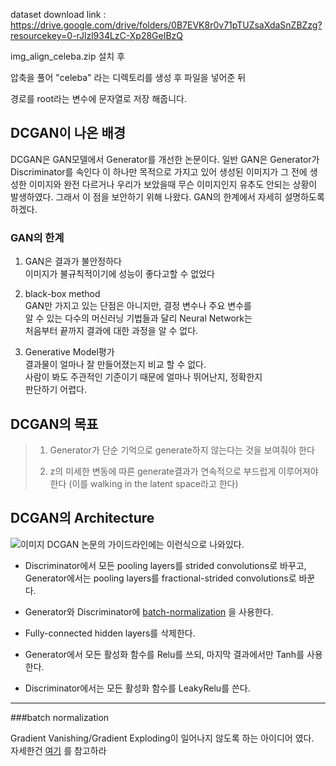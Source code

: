 dataset download link : 
<https://drive.google.com/drive/folders/0B7EVK8r0v71pTUZsaXdaSnZBZzg?resourcekey=0-rJlzl934LzC-Xp28GeIBzQ>

img_align_celeba.zip 설치 후

압축을 풀어 "celeba" 라는 디렉토리를 생성 후 파일을 넣어준 뒤

경로를 root라는 변수에 문자열로 저장 해줍니다.

## DCGAN이 나온 배경

DCGAN은 GAN모델에서 Generator를 개선한 논문이다.
일반 GAN은 Generator가 Discriminator를 속인다
이 하나만 목적으로 가지고 있어 생성된 이미지가 그 전에
생성한 이미지와 완전 다르거나 우리가 보았을때 무슨 이미지인지
유추도 안되는 상황이 발생하였다. 그래서 이 점을 보안하기 위해
나왔다.
GAN의 한계에서 자세히 설명하도록 하겠다.

### GAN의 한계

1. GAN은 결과가 불안정하다   
   이미지가 불규칙적이기에 성능이 좋다고할 수 없었다   
   

2. black-box method   
   GAN만 가지고 있는 단점은 아니지만, 결정 변수나 주요 변수를   
   알 수 있는 다수의 머신러닝 기법들과 달리 Neural Network는   
   처음부터 끝까지 결과에 대한 과정을 알 수 없다.
   

3. Generative Model평가   
   결과물이 얼마나 잘 만들어졌는지 비교 할 수 없다.   
   사람이 봐도 주관적인 기준이기 때문에 얼마나 뛰어난지, 정확한지   
   판단하기 어렵다.
   
## DCGAN의 목표

> 1. Generator가 단순 기억으로 generate하지 않는다는 것을 보여줘야 한다
>
> 2. z의 미세한 변동에 따른 generate결과가 연속적으로 부드럽게 이루어져야 한다
> (이를 walking in the latent space라고 한다)

## DCGAN의 Architecture
![`이미지`](https://angrypark.github.io/images/2017-08-03-DCGAN-paper-reading/architecture-guidelines.png)
DCGAN 논문의 가이드라인에는 이런식으로 나와있다.   
+ Discriminator에서 모든 pooling layers를 strided convolutions로 바꾸고, Generator에서는
pooling layers를 fractional-strided convolutions로 바꾼다.
     

+ Generator와 Discriminator에 [batch-normalization](https://github.com/weoqpur/GAN/tree/main/GAN/DCGAN#batch-normalization) 을 사용한다.


+ Fully-connected hidden layers를 삭제한다.


+ Generator에서 모든 활성화 함수를 Relu를 쓰되, 마지막 결과에서만 Tanh를 사용한다.


+ Discriminator에서는 모든 활성화 함수를 LeakyRelu를 쓴다.
---
###batch normalization

Gradient Vanishing/Gradient Exploding이 일어나지 않도록 하는 아이디어 였다.   
자세한건 [여기](https://velog.io/@weoqpur/%EB%82%B4%EA%B0%80-%EC%9D%B4%ED%95%B4%ED%95%9C-Batch-Normalization%EB%B0%B0%EC%B9%98-%EC%A0%95%EA%B7%9C%ED%99%94)
를 참고하라

